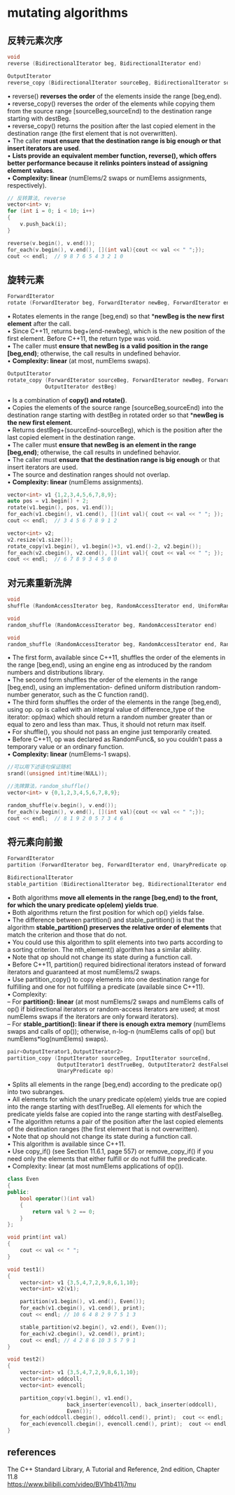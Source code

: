 # mutating algorithms  

## 反转元素次序  

```cpp
void
reverse (BidirectionalIterator beg, BidirectionalIterator end)

OutputIterator
reverse_copy (BidirectionalIterator sourceBeg, BidirectionalIterator sourceEnd, OutputIterator destBeg)
```

• reverse() **reverses the order** of the elements inside the range [beg,end).  
• reverse_copy() reverses the order of the elements while copying them from the source range [sourceBeg,sourceEnd) to the destination range starting with destBeg.  
• reverse_copy() returns the position after the last copied element in the destination range (the first element that is not overwritten).  
• The caller **must ensure that the destination range is big enough or that insert iterators are used**.  
• **Lists provide an equivalent member function, reverse(), which offers better performance because it relinks pointers instead of assigning element values**.  
• **Complexity: linear** (numElems/2 swaps or numElems assignments, respectively).  

```c++
// 反转算法, reverse
vector<int> v;
for (int i = 0; i < 10; i++)
{
    v.push_back(i);
}

reverse(v.begin(), v.end());
for_each(v.begin(), v.end(), [](int val){cout << val << " ";});
cout << endl;  // 9 8 7 6 5 4 3 2 1 0
```

## 旋转元素  

```cpp
ForwardIterator
rotate (ForwardIterator beg, ForwardIterator newBeg, ForwardIterator end)
```

• Rotates elements in the range [beg,end) so that ***newBeg is the new first element** after the call.  
• Since C++11, returns beg+(end-newbeg), which is the new position of the first element. Before C++11, the return type was void.  
• The caller must **ensure that newBeg is a valid position in the range [beg,end)**; otherwise, the call results in undefined behavior.  
• **Complexity: linear** (at most, numElems swaps).  

```cpp
OutputIterator
rotate_copy (ForwardIterator sourceBeg, ForwardIterator newBeg, ForwardIterator sourceEnd,
            OutputIterator destBeg)
```

• Is a combination of **copy() and rotate()**.  
• Copies the elements of the source range [sourceBeg,sourceEnd) into the destination range starting with destBeg in rotated order so that ***newBeg is the new first element**.  
• Returns destBeg+(sourceEnd-sourceBeg), which is the position after the last copied element in the destination range.  
• The caller must **ensure that newBeg is an element in the range [beg,end)**; otherwise, the call results in undefined behavior.  
• The caller must **ensure that the destination range is big enough** or that insert iterators are used.  
• The source and destination ranges should not overlap.  
• **Complexity: linear** (numElems assignments).  

```cpp
vector<int> v1 {1,2,3,4,5,6,7,8,9};
auto pos = v1.begin() + 2;
rotate(v1.begin(), pos, v1.end());
for_each(v1.cbegin(), v1.cend(), [](int val){ cout << val << " "; });
cout << endl;  // 3 4 5 6 7 8 9 1 2

vector<int> v2;
v2.resize(v1.size());
rotate_copy(v1.begin(), v1.begin()+3, v1.end()-2, v2.begin());
for_each(v2.cbegin(), v2.cend(), [](int val){ cout << val << " "; });
cout << endl;  // 6 7 8 9 3 4 5 0 0
```

## 对元素重新洗牌  

```cpp
void
shuffle (RandomAccessIterator beg, RandomAccessIterator end, UniformRandomNumberGenerator&& eng)

void
random_shuffle (RandomAccessIterator beg, RandomAccessIterator end)

void
random_shuffle (RandomAccessIterator beg, RandomAccessIterator end, RandomFunc&& op)
```

• The first form, available since C++11, shuffles the order of the elements in the range [beg,end), using an engine eng as introduced by the random numbers and distributions library.  
• The second form shuffles the order of the elements in the range [beg,end), using an implementation- defined uniform distribution random-number generator, such as the C function rand().  
• The third form shuffles the order of the elements in the range [beg,end), using op. op is called with an integral value of difference_type of the iterator: op(max) which should return a random number greater than or equal to zero and less than max. Thus, it should not return max itself.  
• For shuffle(), you should not pass an engine just temporarily created.  
• Before C++11, op was declared as RandomFunc&, so you couldn’t pass a temporary value or an ordinary function.  
• **Complexity: linear** (numElems-1 swaps).  

```cpp
//可以用下述语句保证随机
srand((unsigned int)time(NULL));

//洗牌算法，random_shuffle()
vector<int> v {0,1,2,3,4,5,6,7,8,9};

random_shuffle(v.begin(), v.end());
for_each(v.begin(), v.end(), [](int val){cout << val << " ";});
cout << endl;  // 8 1 9 2 0 5 7 3 4 6
```

## 将元素向前搬  

```cpp
ForwardIterator
partition (ForwardIterator beg, ForwardIterator end, UnaryPredicate op)

BidirectionalIterator
stable_partition (BidirectionalIterator beg, BidirectionalIterator end, UnaryPredicate op)
```

• Both algorithms **move all elements in the range [beg,end) to the front, for which the unary predicate op(elem) yields true**.  
• Both algorithms return the first position for which op() yields false.  
• The difference between partition() and stable_partition() is that the algorithm **stable_partition() preserves the relative order of elements** that match the criterion and those that do not.  
• You could use this algorithm to split elements into two parts according to a sorting criterion. The nth_element() algorithm has a similar ability.  
• Note that op should not change its state during a function call.  
• Before C++11, partition() required bidirectional iterators instead of forward iterators and guaranteed at most numElems/2 swaps.  
• Use partition_copy() to copy elements into one destination range for fulfilling and one for not fulfilling a predicate (available since C++11).  
• Complexity:  
– For **partition(): linear** (at most numElems/2 swaps and numElems calls of op() if bidirectional iterators or random-access iterators are used; at most numElems swaps if the iterators are only forward iterators).  
– For **stable_partition(): linear if there is enough extra memory** (numElems swaps and calls of op()); otherwise, n-log-n (numElems calls of op() but numElems*log(numElems) swaps).  

```cpp
pair<OutputIterator1,OutputIterator2>
partition_copy (InputIterator sourceBeg, InputIterator sourceEnd,
                OutputIterator1 destTrueBeg, OutputIterator2 destFalseBeg,
                UnaryPredicate op)
```

• Splits all elements in the range [beg,end) according to the predicate op() into two subranges.  
• All elements for which the unary predicate op(elem) yields true are copied into the range starting with destTrueBeg. All elements for which the predicate yields false are copied into the range starting with destFalseBeg.  
• The algorithm returns a pair of the position after the last copied elements of the destination ranges (the first element that is not overwritten).  
• Note that op should not change its state during a function call.  
• This algorithm is available since C++11.  
• Use copy_if() (see Section 11.6.1, page 557) or remove_copy_if() if you need only the elements that either fulfill or do not fulfill the predicate.  
• Complexity: linear (at most numElems applications of op()).  

```cpp
class Even
{
public:
    bool operator()(int val)
    {
        return val % 2 == 0;
    }
};

void print(int val)
{
    cout << val << " ";
}

void test1()
{
    vector<int> v1 {3,5,4,7,2,9,8,6,1,10};
    vector<int> v2(v1);

    partition(v1.begin(), v1.end(), Even());
    for_each(v1.cbegin(), v1.cend(), print);
    cout << endl; // 10 6 4 8 2 9 7 5 1 3

    stable_partition(v2.begin(), v2.end(), Even());
    for_each(v2.cbegin(), v2.cend(), print);
    cout << endl; // 4 2 8 6 10 3 5 7 9 1
}

void test2()
{
    vector<int> v1 {3,5,4,7,2,9,8,6,1,10};
    vector<int> oddcoll;
    vector<int> evencoll;

    partition_copy(v1.begin(), v1.end(),
                   back_inserter(evencoll), back_inserter(oddcoll),
                   Even());
    for_each(oddcoll.cbegin(), oddcoll.cend(), print);  cout << endl;  // 3 5 7 9 1
    for_each(evencoll.cbegin(), evencoll.cend(), print);  cout << endl; // 4 2 8 6 10
}
```

## references  

The C++ Standard Library, A Tutorial and Reference, 2nd edition, Chapter 11.8  
https://www.bilibili.com/video/BV1hb411j7mu  
